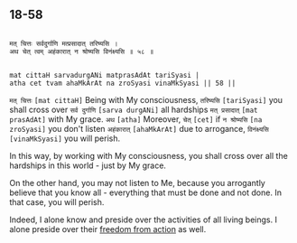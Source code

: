 ## 18-58


```shloka-sa

मत् चित्तः सर्वदुर्गाणि मत्प्रसादात् तरिष्यसि ।
अथ चेत् त्वम् अहंकारात् न श्रोष्यसि विनंक्ष्यसि ॥ ५८ ॥

```
```shloka-sa-hk

mat cittaH sarvadurgANi matprasAdAt tariSyasi |
atha cet tvam ahaMkArAt na zroSyasi vinaMkSyasi || 58 ||

```
`मत् चित्तः` `[mat cittaH]` Being with My consciousness, `तरिष्यसि` `[tariSyasi]` you shall cross over `सर्व दुर्गाणि` `[sarva durgANi]` all hardships `मत् प्रसादात्` `[mat prasAdAt]` with My grace. `अथ` `[atha]` Moreover, `चेत्` `[cet]` if `न श्रोष्यसि` `[na zroSyasi]` you don't listen `अहंकारात्` `[ahaMkArAt]` due to arrogance, `विनंक्ष्यसि` `[vinaMkSyasi]` you will perish.

In this way, by working with My consciousness, you shall cross over all the hardships in this world - just by My grace. 

On the other hand, you may not listen to Me, because you arrogantly believe that you know all - everything that must be done and not done. In that case, you will perish.

Indeed, I alone know and preside over the activities of all living beings. I alone preside over their 
[freedom from action](free_from_action)
 as well.


